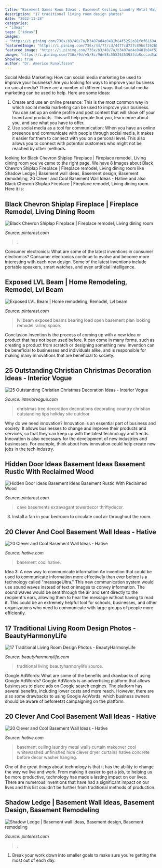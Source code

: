 ```yaml
---
title: "Basement Games Room Ideas : Basement Ceiling Laundry Metal Walls Curtain Makeover Cool Whitewashed Unfinished Hide Clever Dryer Curtains Hative Concrete Before Decor Washer Hanging"
description: "17 traditional living room design photos"
date: "2022-11-28"
categories:
- "ideas"
tags: ["ideas"]
images:
- "https://i.pinimg.com/736x/b3/40/7a/b3407ad4e0481b84f5252e81fef61694.jpg"
featuredImage: "https://i.pinimg.com/736x/44/77/cd/4477cd727c89bdf262b89ac0ebc8033c--basement-walls-basement-ideas.jpg"
featured_image: "https://i.pinimg.com/736x/b3/40/7a/b3407ad4e0481b84f5252e81fef61694.jpg"
image: "https://i.pinimg.com/736x/9d/e5/8c/9de58c5552635393fda8cccad5a3648a.jpg"
ShowToc: true
author: "Dr. Americo Runolfsson"
---
```



Social Media Marketing: How can social media marketing be used to improve your business?
Are you looking for ways to improve your business on social media? There are a number of different ways that social media marketing can be used to help. Here are some ideas: 
1. Create and use an online presence: This is the most common way in which social media marketing can be used to improve your business. You can set up an online profile and post content that will show off your brand and products. This will help people find you, learn more about you, and see what you have to offer. 
2. Use social media as a tool for communication: When you have an online presence and communicate with people through social media, it makes it easier for them to connect with you on a personal level. This also allows you to connect with potential customers who might not be reached by other methods. 

	

		
looking for Black Chevron Shiplap Fireplace | Fireplace remodel, Living dining room you've came to the right page. We have 8 Images about Black Chevron Shiplap Fireplace | Fireplace remodel, Living dining room like Shadow Ledge | Basement wall ideas, Basement design, Basement remodeling, 20 Clever and Cool Basement Wall Ideas - Hative and also Black Chevron Shiplap Fireplace | Fireplace remodel, Living dining room. Here it is:
		
    
## Black Chevron Shiplap Fireplace | Fireplace Remodel, Living Dining Room

<img loading=lazy src="https://i.pinimg.com/736x/9d/e5/8c/9de58c5552635393fda8cccad5a3648a.jpg" onerror="this.onerror=null;this.src='https://tse3.mm.bing.net/th?id=OIP.mkSp7UWUU8srTdu-0qM8TQHaJ5&amp;pid=15.1';" alt="Black Chevron Shiplap Fireplace | Fireplace remodel, Living dining room">

_Source: pinterest.com_

>. 

	

Consumer electronics: What are some of the latest inventions in consumer electronics?
Consumer electronics continue to evolve and become more interesting with each new design. Some of the latest inventions include portable speakers, smart watches, and even artificial intelligence.

    
## Exposed LVL Beam | Home Remodeling, Remodel, Lvl Beam

<img loading=lazy src="https://i.pinimg.com/736x/b3/40/7a/b3407ad4e0481b84f5252e81fef61694.jpg" onerror="this.onerror=null;this.src='https://tse1.mm.bing.net/th?id=OIP.0v3TI2gndotTyAx_K1cIBQHaKj&amp;pid=15.1';" alt="Exposed LVL Beam | Home remodeling, Remodel, Lvl beam">

_Source: pinterest.com_

>lvl beam exposed beams bearing load open basement plan looking remodel railing space. 

	

Conclusion
Invention is the process of coming up with a new idea or product that has not been used before. It can come in many forms, such as creating a product from scratch or designing something new. Invention can be beneficial to businesses and individuals alike, and is responsible for making many innovations that are beneficial to society.

    
## 25 Outstanding Christian Christmas Decoration Ideas - Interior Vogue

<img loading=lazy src="http://interiorvogue.com/wp-content/uploads/2016/09/Country-Christmas-Tree-Decorating-Ideas.jpg" onerror="this.onerror=null;this.src='https://tse3.mm.bing.net/th?id=OIP.k6K_gBBd1dmmMaJDU9M8FwHaKW&amp;pid=15.1';" alt="25 Outstanding Christian Christmas Decoration Ideas - Interior Vogue">

_Source: interiorvogue.com_

>christmas tree decoration decorations decorating country christian outstanding tips holiday site outdoor. 

	

Why do we need innovation?
Innovation is an essential part of business and society. It allows businesses to change and improve their products and services, so that they can keep up with the latest technology and trends. Innovation is also necessary for the development of new industries and businesses. For example, think about how innovation could help create new jobs in the tech industry.

    
## Hidden Door Ideas Basement Ideas Basement Rustic With Reclaimed Wood

<img loading=lazy src="https://i.pinimg.com/736x/d8/64/0a/d8640a87b51e0e6379772fa96cffb29d.jpg" onerror="this.onerror=null;this.src='https://tse3.mm.bing.net/th?id=OIP.1wgjQTfktPWKjkwptsZJgAHaLH&amp;pid=15.1';" alt="Hidden Door Ideas Basement Ideas Basement Rustic With Reclaimed Wood">

_Source: pinterest.com_

>cave basements extravagant towerdecor thriftydecor. 

	

3. Install a fan in your bedroom to circulate cool air throughout the room.

    
## 20 Clever And Cool Basement Wall Ideas - Hative

<img loading=lazy src="https://hative.com/wp-content/uploads/2014/05/basement-wall-ideas/14-cool-basement-wall.jpg" onerror="this.onerror=null;this.src='https://tse2.mm.bing.net/th?id=OIP.Zu_IihuqAV17VjEmXT2JCgHaJ4&amp;pid=15.1';" alt="20 Clever and Cool Basement Wall Ideas - Hative">

_Source: hative.com_

>basement cool hative. 

	

Idea 3: A new way to communicate information
An invention that could be used to communicate information more effectively than ever before is a technology called "messageUltra." This new communication system would use sound waves instead of text or images to convey information. The sound waves would be sent through the air and sent directly to the recipient's ears, allowing them to hear the message without having to read it. This could be an extremely helpful tool for schools, businesses, and other organizations who need to communicate with large groups of people more efficiently.

    
## 17 Traditional Living Room Design Photos - BeautyHarmonyLife

<img loading=lazy src="https://beautyharmonylife.com/wp-content/uploads/2013/07/aaa-800x531.jpg" onerror="this.onerror=null;this.src='https://tse4.mm.bing.net/th?id=OIP.3XOJ8oTObyXKa3k9g0q59gHaE6&amp;pid=15.1';" alt="17 Traditional Living Room Design Photos - BeautyHarmonyLife">

_Source: beautyharmonylife.com_

>traditional living beautyharmonylife source. 

	

Google AdWords: What are some of the benefits and drawbacks of using Google AdWords?
Google AdWords is an advertising platform that allows businesses to place ads on Google search engines. The platform has several benefits, including lower costs and more reach. However, there are also some drawbacks to using Google AdWords, which business owners should be aware of beforeetzt campaigning on the platform.

    
## 20 Clever And Cool Basement Wall Ideas - Hative

<img loading=lazy src="http://hative.com/wp-content/uploads/2014/05/basement-wall-ideas/9-curtain-for-basement-wall.jpg" onerror="this.onerror=null;this.src='https://tse3.mm.bing.net/th?id=OIP.q0tQZrSR7t4WKemPkogjvgHaKJ&amp;pid=15.1';" alt="20 Clever and Cool Basement Wall Ideas - Hative">

_Source: hative.com_

>basement ceiling laundry metal walls curtain makeover cool whitewashed unfinished hide clever dryer curtains hative concrete before decor washer hanging. 

	

One of the great things about technology is that it has the ability to change the way we live and work. From making it easier to get a job, to helping us be more productive, technology has made a lasting impact on our lives. There are numerous inventions that have had a significant impact on our lives and this list couldn't be further from traditional methods of production.

    
## Shadow Ledge | Basement Wall Ideas, Basement Design, Basement Remodeling

<img loading=lazy src="https://i.pinimg.com/736x/44/77/cd/4477cd727c89bdf262b89ac0ebc8033c--basement-walls-basement-ideas.jpg" onerror="this.onerror=null;this.src='https://tse2.mm.bing.net/th?id=OIP.wGXeEE511v13oW0rUiiy3wHaJ3&amp;pid=15.1';" alt="Shadow Ledge | Basement wall ideas, Basement design, Basement remodeling">

_Source: pinterest.com_

>. 

	

1. Break your work down into smaller goals to make sure you're getting the most out of each day. 

